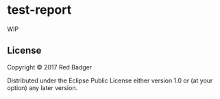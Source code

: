 # test-report

WIP

## License

Copyright © 2017 Red Badger

Distributed under the Eclipse Public License either version 1.0 or (at your option) any later version.
